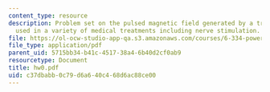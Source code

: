 ```yaml
---
content_type: resource
description: Problem set on the pulsed magnetic field generated by a transducer coil,
  used in a variety of medical treatments including nerve stimulation.
file: https://ol-ocw-studio-app-qa.s3.amazonaws.com/courses/6-334-power-electronics-spring-2007/c37dbabb0c79d6a640c468d6ac88ce00_hw0.pdf
file_type: application/pdf
parent_uid: 5715bb34-b41c-4517-38a4-6b40d2cf0ab9
resourcetype: Document
title: hw0.pdf
uid: c37dbabb-0c79-d6a6-40c4-68d6ac88ce00
---
```

